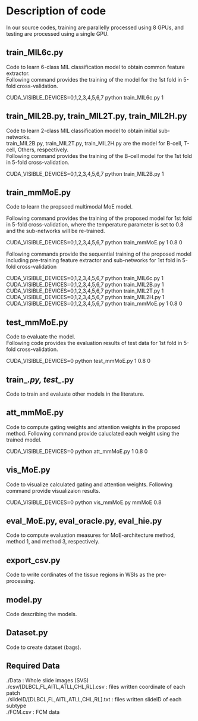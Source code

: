 # Description of code

In our source codes, training are parallelly processed using 8 GPUs, and testing are processed using a single GPU.

## train_MIL6c.py

Code to learn 6-class MIL classification model to obtain common feature extractor. \
Following command provides the training of the model for the 1st fold in 5-fold cross-validation.

CUDA_VISIBLE_DEVICES=0,1,2,3,4,5,6,7 python train_MIL6c.py 1

## train_MIL2B.py, train_MIL2T.py, train_MIL2H.py

Code to learn 2-class MIL classification model to obtain initial sub-networks. \
train_MIL2B.py, train_MIL2T.py, train_MIL2H.py are the model for B-cell, T-cell, Others, respectively.\
Following command provides the training of the B-cell model for the 1st fold in 5-fold cross-validation.

CUDA_VISIBLE_DEVICES=0,1,2,3,4,5,6,7 python train_MIL2B.py 1

## train_mmMoE.py

Code to learn the propsoed multimodal MoE model. 

Following command provides the training of the proposed model for 1st fold in 5-fold cross-validation, where the temperature parameter is set to 0.8 and the sub-networks will be re-trained.

CUDA_VISIBLE_DEVICES=0,1,2,3,4,5,6,7 python train_mmMoE.py 1 0.8 0


Following commands provide the sequential training of the proposed model including pre-training feature extractor and sub-networks for 1st fold in 5-fold cross-validation

CUDA_VISIBLE_DEVICES=0,1,2,3,4,5,6,7 python train_MIL6c.py 1\
CUDA_VISIBLE_DEVICES=0,1,2,3,4,5,6,7 python train_MIL2B.py 1\
CUDA_VISIBLE_DEVICES=0,1,2,3,4,5,6,7 python train_MIL2T.py 1\
CUDA_VISIBLE_DEVICES=0,1,2,3,4,5,6,7 python train_MIL2H.py 1\
CUDA_VISIBLE_DEVICES=0,1,2,3,4,5,6,7 python train_mmMoE.py 1 0.8 0

## test_mmMoE.py

Code to evaluate the model.\
Following code provides the evaluation results of test data for 1st fold in 5-fold cross-validation.

CUDA_VISIBLE_DEVICES=0 python test_mmMoE.py 1 0.8 0

## train_*.py, test_*.py

Code to train and evaluate other models in the literature.

## att_mmMoE.py

Code to compute gating weights and attention weights in the proposed method.
Following command provide caluclated each weight using the trained model.

CUDA_VISIBLE_DEVICES=0 python att_mmMoE.py 1 0.8 0

## vis_MoE.py

Code to visualize calculated gating and attention weights.
Following command provide visualizaion results.

CUDA_VISIBLE_DEVICES=0 python vis_mmMoE.py mmMoE 0.8

## eval_MoE.py, eval_oracle.py, eval_hie.py

Code to compute evaluation measures for MoE-architecture method, method 1, and method 3, respectively.

## export_csv.py

Code to write cordinates of the tissue regions in WSIs as the pre-processing.

## model.py

Code describing the models.

## Dataset.py

Code to create dataset (bags).

## Required Data

./Data : Whole slide images (SVS) \
./csv/[DLBCL,FL,AITL,ATLL,CHL,RL].csv : files written coordinate of each patch\
./slideID/[DLBCL,FL,AITL,ATLL,CHL,RL].txt : files written slideID of each subtype\
./FCM.csv : FCM data
